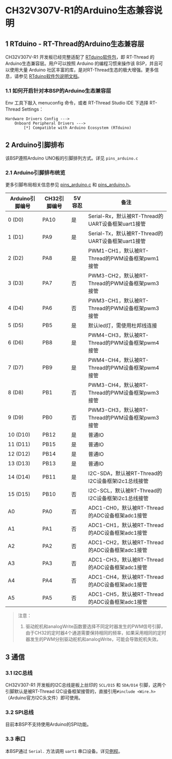 # CH32V307V-R1的Arduino生态兼容说明

## 1 RTduino - RT-Thread的Arduino生态兼容层

CH32V307V-R1 开发板已经完整适配了 [RTduino软件包](https://github.com/RTduino/RTduino)，即 RT-Thread 的 Arduino生态兼容层。用户可以按照 Arduino 的编程习惯来操作该 BSP，并且可以使用大量 Arduino 社区丰富的库，是对RT-Thread生态的极大增强。更多信息，请参见 [RTduino软件包说明文档](https://github.com/RTduino/RTduino)。

### 1.1 如何开启针对本BSP的Arduino生态兼容层

Env 工具下敲入 menuconfig 命令，或者 RT-Thread Studio IDE 下选择 RT-Thread Settings：

```Kconfig
Hardware Drivers Config --->
    Onboard Peripheral Drivers --->
        [*] Compatible with Arduino Ecosystem (RTduino)
```

## 2 Arduino引脚排布

该BSP遵照Arduino UNO板的引脚排列方式。详见 `pins_arduino.c`

### 2.1 Arduino引脚排布统览

更多引脚布局相关信息参见 [pins_arduino.c](./pins_arduino.c) 和 [pins_arduino.h](./pins_arduino.h)。

| Arduino引脚编号 | CH32引脚编号 | 5V容忍 | 备注                                     |
| ----------- | -------- | ---- | -------------------------------------- |
| 0 (D0)      | PA10     | 是    | Serial-Rx，默认被RT-Thread的UART设备框架uart1接管 |
| 1 (D1)      | PA9      | 是    | Serial-Tx，默认被RT-Thread的UART设备框架uart1接管 |
| 2 (D2)      | PA8      | 是    | PWM1-CH1，默认被RT-Thread的PWM设备框架pwm1接管    |
| 3 (D3)      | PA7      | 否    | PWM3-CH2，默认被RT-Thread的PWM设备框架pwm3接管    |
| 4 (D4)      | PA6      | 否    | PWM3-CH1，默认被RT-Thread的PWM设备框架pwm3接管    |
| 5 (D5)      | PB5      | 是    | 默认led灯，需使用杜邦线连接                        |
| 6 (D6)      | PB8      | 是    | PWM4-CH3，默认被RT-Thread的PWM设备框架pwm4接管    |
| 7 (D7)      | PB9      | 是    | PWM4-CH4，默认被RT-Thread的PWM设备框架pwm4接管    |
| 8 (D8)      | PB1      | 否    | PWM3-CH4，默认被RT-Thread的PWM设备框架pwm3接管    |
| 9 (D9)      | PB0      | 否    | PWM3-CH3，默认被RT-Thread的PWM设备框架pwm3接管    |
| 10 (D10)    | PB12     | 是    | 普通IO                                   |
| 11 (D11)    | PB15     | 是    | 普通IO                                   |
| 12 (D12)    | PB14     | 是    | 普通IO                                   |
| 13 (D13)    | PB13     | 是    | 普通IO                                   |
| 14 (D14)    | PB11     | 是    | I2C-SDA，默认被RT-Thread的I2C设备框架i2c1总线接管   |
| 15 (D15)    | PB10     | 否    | I2C-SCL，默认被RT-Thread的I2C设备框架i2c1总线接管   |
| A0          | PA0      | 否    | ADC1-CH0，默认被RT-Thread的ADC设备框架adc1接管    |
| A1          | PA1      | 否    | ADC1-CH1，默认被RT-Thread的ADC设备框架adc1接管    |
| A2          | PA2      | 否    | ADC1-CH2，默认被RT-Thread的ADC设备框架adc1接管    |
| A3          | PA3      | 否    | ADC1-CH3，默认被RT-Thread的ADC设备框架adc1接管    |
| A4          | PA4      | 否    | ADC1-CH4，默认被RT-Thread的ADC设备框架adc1接管    |
| A5          | PA5      | 否    | ADC1-CH5，默认被RT-Thread的ADC设备框架adc1接管    |

> 注意：
> 
> 1. 驱动舵机和analogWrite函数要选择不同定时器发生的PWM信号引脚，由于CH32的定时器4个通道需要保持相同的频率，如果采用相同的定时器发生的PWM分别驱动舵机和analogWrite，可能会导致舵机失效。

## 3 通信

### 3.1 I2C总线

CH32V307-R1 开发板的I2C总线是板上丝印的 `SCL/D15` 和 `SDA/D14` 引脚，这两个引脚默认是被RT-Thread I2C设备框架接管的，直接引用`#include <Wire.h>`（Arduino官方I2C头文件）即可使用。

### 3.2 SPI总线

目前本BSP不支持使用Arduino的SPI功能。

### 3.3 串口

本BSP通过 `Serial.` 方法调用 `uart1` 串口设备。详见[例程](https://github.com/RTduino/RTduino/blob/master/examples/Basic/helloworld.cpp)。
